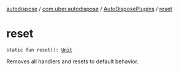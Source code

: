 [autodispose](../../index.md) / [com.uber.autodispose](../index.md) / [AutoDisposePlugins](index.md) / [reset](./reset.md)

# reset

`static fun reset(): `[`Unit`](https://kotlinlang.org/api/latest/jvm/stdlib/kotlin/-unit/index.html)

Removes all handlers and resets to default behavior.

